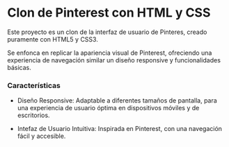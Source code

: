 # Clon de Pinterest con HTML y CSS
Este proyecto es un clon de la interfaz de usuario de Pinteres, creado puramente con HTML5 y CSS3.

Se enfonca en replicar la apariencia visual de Pinterest, ofreciendo una experiencia de navegación similar un diseño responsive y funcionalidades básicas. 

### Características

* Diseño Responsive: Adaptable a diferentes tamaños de pantalla, para una experiencia de usuario óptima en dispositivos móviles y de escritorios.
  
* Intefaz de Usuario Intuitiva: Inspirada en Pinterest, con una navegación fácil y accesible.
  
